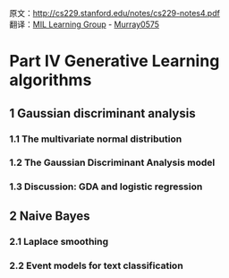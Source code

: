 原文：http://cs229.stanford.edu/notes/cs229-notes4.pdf  
翻译：[MIL Learning Group](https://github.com/milLearningGroup/Stanford-CS229-CN) - [Murray0575](https://github.com/Murray0575)  



# Part IV Generative Learning algorithms

##  1 Gaussian discriminant analysis

###  1.1 The multivariate normal distribution

###  1.2 The Gaussian Discriminant Analysis model

###  1.3 Discussion: GDA and logistic regression

## 2 Naive Bayes

### 2.1 Laplace smoothing

### 2.2 Event models for text classification